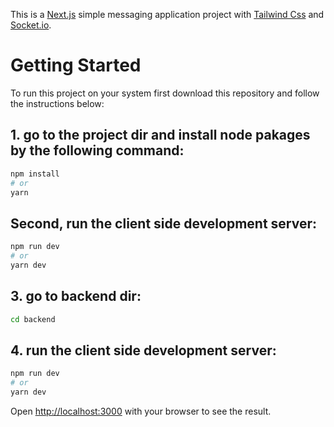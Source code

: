 This is a [Next.js](https://nextjs.org/) simple messaging application project with [Tailwind Css](https://tailwindcss.com/) and [Socket.io](https://socket.io/).

# Getting Started

To run this project on your system first download this repository and follow the instructions below:

## 1. go to the project dir and install node pakages by the following command:

```bash
npm install
# or
yarn
```

## Second, run the client side development server:

```bash
npm run dev
# or
yarn dev
```

## 3. go to backend dir:

```bash
cd backend
```

## 4. run the client side development server:

```bash
npm run dev
# or
yarn dev
```

Open [http://localhost:3000](http://localhost:3000) with your browser to see the result.
